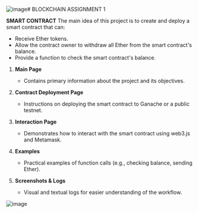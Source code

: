 ![image](https://github.com/user-attachments/assets/472f7b9c-ac30-4668-ba40-3a6c687e009f)# BLOCKCHAIN ASSIGNMENT 1

**SMART CONTRACT**
The main idea of this project is to create and deploy a smart contract that can:
- Receive Ether tokens.
- Allow the contract owner to withdraw all Ether from the smart contract's balance.
- Provide a function to check the smart contract's balance.

1. **Main Page**  
   - Contains primary information about the project and its objectives.

2. **Contract Deployment Page**  
   - Instructions on deploying the smart contract to Ganache or a public testnet.

3. **Interaction Page**  
   - Demonstrates how to interact with the smart contract using web3.js and Metamask.
     

4. **Examples**  
   - Practical examples of function calls (e.g., checking balance, sending Ether).

5. **Screenshots & Logs**  
   - Visual and textual logs for easier understanding of the workflow. 

![image](https://github.com/user-attachments/assets/df7eb49f-7cf9-46e3-ba5b-0bd42fd04d5a)

